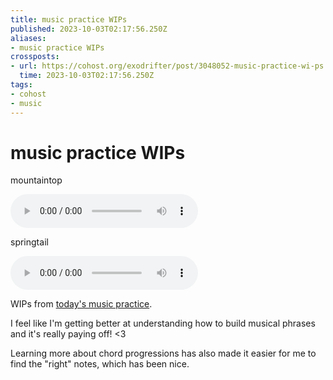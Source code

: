 ```yaml
---
title: music practice WIPs
published: 2023-10-03T02:17:56.250Z
aliases:
- music practice WIPs
crossposts:
- url: https://cohost.org/exodrifter/post/3048052-music-practice-wi-ps
  time: 2023-10-03T02:17:56.250Z
tags:
- cohost
- music
---
```


# music practice WIPs

mountaintop

<audio controls="">
	<source src="20231003021756-mountaintop.mp3" type="audio/mpeg">
</audio>

springtail

<audio controls="">
	<source src="20231003021756-springtail.mp3" type="audio/mpeg">
</audio>

WIPs from [today's music practice](https://vods.exodrifter.space/2023/10/02/2357).

I feel like I'm getting better at understanding how to build musical phrases and it's really paying off! <3

Learning more about chord progressions has also made it easier for me to find the "right" notes, which has been nice.
